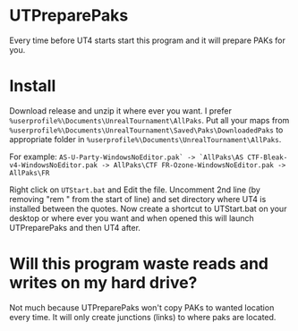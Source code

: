 # UTPreparePaks
Every time before UT4 starts start this program and it will prepare PAKs for you.

# Install
Download release and unzip it where ever you want. I prefer `%userprofile%\Documents\UnrealTournament\AllPaks`.
Put all your maps from `%userprofile%\Documents\UnrealTournament\Saved\Paks\DownloadedPaks` to appropriate
folder in `%userprofile%\Documents\UnrealTournament\AllPaks`.

For example:
```AS-U-Party-WindowsNoEditor.pak` -> `AllPaks\AS
CTF-Bleak-v4-WindowsNoEditor.pak -> AllPaks\CTF
FR-Ozone-WindowsNoEditor.pak -> AllPaks\FR```

Right click on `UTStart.bat` and Edit the file. Uncomment 2nd line (by removing "rem " from the start of line) and set directory where UT4 is installed between the quotes.
Now create a shortcut to UTStart.bat on your desktop or where ever you want and when opened this will launch UTPreparePaks and then UT4 after.

# Will this program waste reads and writes on my hard drive?
Not much because UTPreparePaks won't copy PAKs to wanted location every time. It will only create junctions (links) to where paks are located.